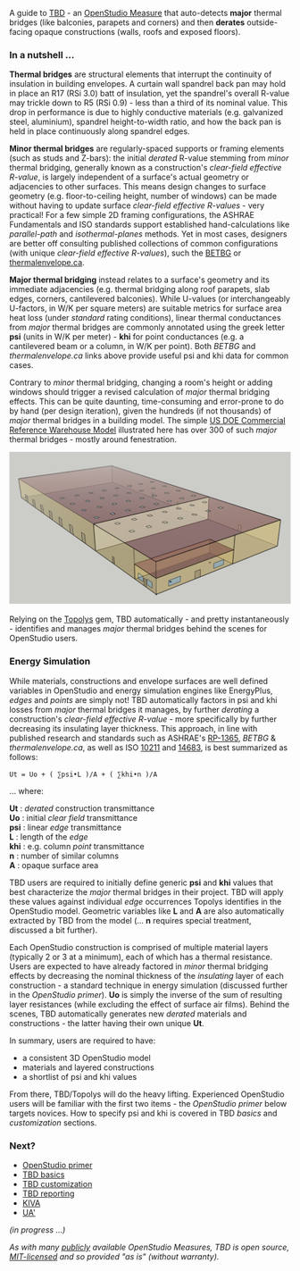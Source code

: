 A guide to [TBD](https://github.com/rd2/tbd "TBD source code repository on GitHub") - an [OpenStudio Measure](https://nrel.github.io/OpenStudio-user-documentation/reference/measure_writing_guide/ "A guide to writing OpenStudio Measures") that auto-detects __major__ thermal bridges (like balconies, parapets and corners) and then __derates__ outside-facing opaque constructions (walls, roofs and exposed floors).

### In a nutshell ...

__Thermal bridges__ are structural elements that interrupt the continuity of insulation in building envelopes. A curtain wall spandrel back pan may hold in place an R17 (RSi 3.0) batt of insulation, yet the spandrel's overall R-value may trickle down to R5 (RSi 0.9) - less than a third of its nominal value. This drop in performance is due to highly conductive materials (e.g. galvanized steel, aluminium), spandrel height-to-width ratio, and how the back pan is held in place continuously along spandrel edges.

__Minor thermal bridges__ are regularly-spaced supports or framing elements (such as studs and Z-bars): the initial _derated_ R-value stemming from _minor_ thermal bridging, generally known as a construction's _clear-field effective R-value_, is largely independent of a surface's actual geometry or adjacencies to other surfaces. This means design changes to surface geometry (e.g. floor-to-ceiling height, number of windows) can be made without having to update surface _clear-field effective R-values_ - very practical! For a few simple 2D framing configurations, the ASHRAE Fundamentals and ISO standards support established hand-calculations like _parallel-path_ and _isothermal-planes_ methods. Yet in most cases, designers are better off consulting published collections of common configurations (with unique _clear-field effective R-values_), such the [BETBG](https://www.bchydro.com/powersmart/business/programs/new-construction.html "Building Envelope Thermal Bridging Guide") or [thermalenvelope.ca](https://thermalenvelope.ca).

__Major thermal bridging__ instead relates to a surface's geometry and its immediate adjacencies (e.g. thermal bridging along roof parapets, slab edges, corners, cantilevered balconies). While U-values (or interchangeably U-factors, in W/K per square meters) are suitable metrics for surface area heat loss (under _standard_ rating conditions), linear thermal conductances from _major_ thermal bridges are commonly annotated using the greek letter __psi__ (units in W/K per meter) - __khi__ for point conductances (e.g. a cantilevered beam or a column, in W/K per point). Both _BETBG_ and _thermalenvelope.ca_ links above provide useful psi and khi data for common cases.

Contrary to _minor_ thermal bridging, changing a room's height or adding windows should trigger a revised calculation of _major_ thermal bridging effects. This can be quite daunting, time-consuming and error-prone to do by hand (per design iteration), given the hundreds (if not thousands) of _major_ thermal bridges in a building model. The simple [US DOE Commercial Reference Warehouse Model](https://www.energy.gov/eere/buildings/commercial-reference-buildings) illustrated here has over 300 of such _major_ thermal bridges - mostly around fenestration.

![US DOE Commercial Reference Warehouse](./assets/images/warehouse.png "US DOE Commercial Reference Warehouse")

Relying on the [Topolys](https://github.com/automaticmagic/topolys "Topolys source code repository on GitHub") gem, TBD automatically - and pretty instantaneously - identifies and manages _major_ thermal bridges behind the scenes for OpenStudio users.

### Energy Simulation

While materials, constructions and envelope surfaces are well defined variables in OpenStudio and energy simulation engines like EnergyPlus, _edges_ and _points_ are simply not! TBD automatically factors in psi and khi losses from _major_ thermal bridges it manages, by further _derating_ a construction's _clear-field effective R-value_ - more specifically by further decreasing its insulating layer thickness. This approach, in line with published research and standards such as ASHRAE's [RP-1365](https://www.techstreet.com/standards/rp-1365-thermal-performance-of-building-envelope-details-for-mid-and-high-rise-buildings?product_id=1806751), _BETBG_ & _thermalenvelope.ca_, as well as ISO [10211](https://www.iso.org/standard/65710.html) and [14683](https://www.iso.org/standard/65706.html), is best summarized as follows:
```
Ut = Uo + ( ∑psi•L )/A + ( ∑khi•n )/A
```
... where:

__Ut__ : _derated_ construction transmittance  
__Uo__ : initial _clear field_ transmittance  
__psi__ : linear _edge_ transmittance  
__L__ : length of the _edge_  
__khi__ : e.g. column _point_ transmittance  
__n__ : number of similar columns  
__A__ : opaque surface area  

TBD users are required to initially define generic __psi__ and __khi__ values that best characterize the _major_ thermal bridges in their project. TBD will apply these values against individual _edge_ occurrences Topolys identifies in the OpenStudio model. Geometric variables like __L__ and __A__ are also automatically extracted by TBD from the model (... __n__ requires special treatment, discussed a bit further).

Each OpenStudio construction is comprised of multiple material layers (typically 2 or 3 at a minimum), each of which has a thermal resistance. Users are expected to have already factored in _minor_ thermal bridging effects by decreasing the nominal thickness of the _insulating_ layer of each construction - a standard technique in energy simulation (discussed further in the _OpenStudio primer_). __Uo__ is simply the inverse of the sum of resulting layer resistances (while excluding the effect of surface air films). Behind the scenes, TBD automatically generates new _derated_ materials and constructions - the latter having their own unique __Ut__.

In summary, users are required to have:
- a consistent 3D OpenStudio model
- materials and layered constructions
- a shortlist of psi and khi values

From there, TBD/Topolys will do the heavy lifting. Experienced OpenStudio users will be familiar with the first two items - the _OpenStudio primer_ below targets novices. How to specify psi and khi is covered in TBD _basics_ and _customization_ sections.

### Next?

- [OpenStudio primer](./pages/openstudio.html "An OpenStudio primer for TBD users")  
- [TBD basics](./pages/basics.html "Basic TBD workflow")  
- [TBD customization](./pages/custom.html "Customizing TBD inputs")  
- [TBD reporting](./pages/reports.html "What TBD reports back")  
- [KIVA](./pages/kiva.html "Kiva support")  
- [UA'](./pages/ua.html "UA' assessments")  


_(in progress ...)_

_As with many [publicly](https://bcl.nrel.gov/dashboard "OpenStudio's Building Component Library") available OpenStudio Measures, TBD is open source, [MIT-licensed](https://github.com/rd2/tbd/blob/master/LICENSE "TBD's MIT license") and so provided "as is" (without warranty)._
